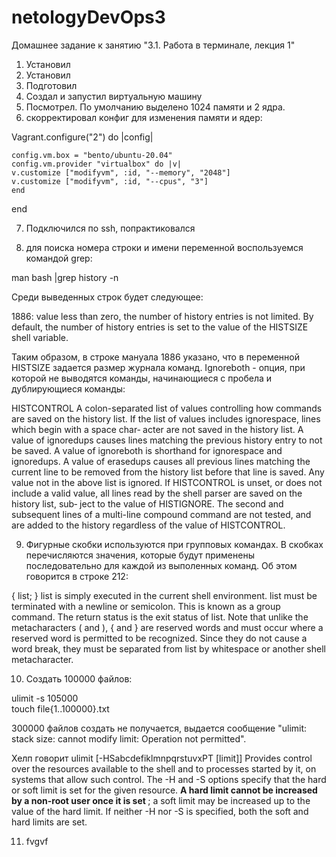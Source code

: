 # netologyDevOps3
Домашнее задание к занятию "3.1. Работа в терминале, лекция 1"
1. Установил 
2. Установил
3. Подготовил
4. Создал и запустил виртуальную машину
5. Посмотрел. По умолчанию выделено 1024 памяти и 2 ядра.
6. скорректировал конфиг для изменения памяти и ядер:

Vagrant.configure("2") do |config|

 	config.vm.box = "bento/ubuntu-20.04"
	config.vm.provider "virtualbox" do |v|
	v.customize ["modifyvm", :id, "--memory", "2048"]
	v.customize ["modifyvm", :id, "--cpus", "3"]
	end
end

7. Подключился по ssh, попрактиковался

8. для поиска номера строки и имени переменной воспользуемся командой grep:

man bash |grep history -n 

Среди выведенных строк будет следующее:

1886:              value  less  than zero, the number of history entries is not limited.  By default, the number of history entries is set to the value of the HISTSIZE shell variable.

Таким образом, в строке мануала 1886 указано, что в переменной HISTSIZE задается размер журнала команд. 
Ignoreboth - опция, при которой не выводятся команды, начинающиеся с пробела и дублирующиеся команды: 

HISTCONTROL
              A  colon-separated list of values controlling how commands are saved on the history list.  If the list of values includes ignorespace, lines which begin with a space char‐
              acter are not saved in the history list.  A value of ignoredups causes lines matching the previous history entry to not be saved.  A value of ignoreboth is  shorthand  for
              ignorespace  and  ignoredups.  A value of erasedups causes all previous lines matching the current line to be removed from the history list before that line is saved.  Any
              value not in the above list is ignored.  If HISTCONTROL is unset, or does not include a valid value, all lines read by the shell parser are saved on the history list, sub‐
              ject  to the value of HISTIGNORE.  The second and subsequent lines of a multi-line compound command are not tested, and are added to the history regardless of the value of
              HISTCONTROL.
	      
9. Фигурные скобки используются при групповых командах. В скобках перечисляются значения, которые будут применены последовательно для каждой из выполенных команд. Об этом говорится в строке 212:

{ list; }
              list  is  simply  executed in the current shell environment.  list must be terminated with a newline or semicolon.  This is known as a group command.  The return status is
              the exit status of list.  Note that unlike the metacharacters ( and ), { and } are reserved words and must occur where a reserved  word  is  permitted  to  be  recognized.
              Since they do not cause a word break, they must be separated from list by whitespace or another shell metacharacter.

10. Создать 100000 файлов: 

ulimit -s 105000  
touch file{1..100000}.txt

300000 файлов создать не получается, выдается сообщение "ulimit: stack size: cannot modify limit: Operation not permitted". 

Хелп говорит
ulimit [-HSabcdefiklmnpqrstuvxPT [limit]]
              Provides control over the resources available to the shell and to processes started by it, on systems that allow such control.  The -H and -S options specify that the hard   or soft limit is set for the given resource.  <b> A hard limit cannot be increased by a non-root user once it is set </b>; a soft limit may be increased up to the value of the hard     limit.  If neither -H nor -S is specified, both the soft and hard limits are set.  

11.  fvgvf




